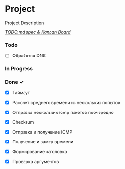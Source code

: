 # Project

Project Description

<em>[TODO.md spec & Kanban Board](https://bit.ly/3fCwKfM)</em>

### Todo

- [ ] Обработка DNS  

### In Progress


### Done ✓

- [x] Таймаут  
- [x] Рассчет среднего времени из нескольких попыток  
- [x] Отправка нескольких icmp пакетов поочередно  
- [x] Checksum  
- [x] Отправка и получение ICMP  
- [x] Получение и замер времени  
- [x] Формирование заголовка  
- [x] Проверка аргументов  

